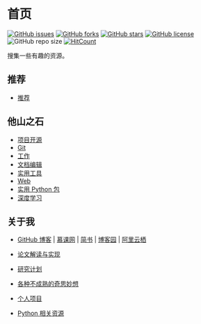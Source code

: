 # 首页

[![GitHub issues](https://img.shields.io/github/issues/xinetzone/anysome)](https://github.com/xinetzone/anysome/issues) [![GitHub forks](https://img.shields.io/github/forks/xinetzone/anysome)](https://github.com/xinetzone/anysome/network) [![GitHub stars](https://img.shields.io/github/stars/xinetzone/anysome)](https://github.com/xinetzone/anysome/stargazers) [![GitHub license](https://img.shields.io/github/license/xinetzone/anysome)](https://github.com/xinetzone/anysome/blob/master/LICENSE) ![GitHub repo size](https://img.shields.io/github/repo-size/xinetzone/anysome) [![HitCount](http://hits.dwyl.io/xinetzone/anysome.svg)](http://hits.dwyl.io/xinetzone/anysome)

搜集一些有趣的资源。

## 推荐

- [推荐](docs/推荐/README.md)

## 他山之石

- [项目开源](docs/他山之石/项目开源.md)
- [Git](docs/他山之石/git.md)
- [工作](docs/他山之石/job.md)
- [文档编辑](docs/他山之石/文档编辑.md)
- [实用工具](docs/他山之石/实用工具.md)
- [Web](docs/他山之石/web.md)
- [实用 Python 包](docs/他山之石/python.md)
- [深度学习](docs/他山之石/深度学习.md)

## 关于我

- [GitHub 博客](https://xinetzone.github.io/) | [慕课网](https://www.imooc.com/u/5467447/) | [简书](https://www.jianshu.com/u/4302480a3e8e) | [博客园](https://www.cnblogs.com/q735613050/) | [阿里云栖](https://yq.aliyun.com/users/yderly3p2swcc/article?spm=a2c4e.11155435.0.0.2fa83a9bZIub8I)

- [论文解读与实现](https://papers-collection.github.io/DecodePaper/)
- [研究计划](TODOS.md)
- [各种不成熟的奇思妙想](https://xinetzone.github.io/chaos/)
- [个人项目](docs/myCV.md)
- [Python 相关资源](https://xinetzone.github.io/pythonsome/)
